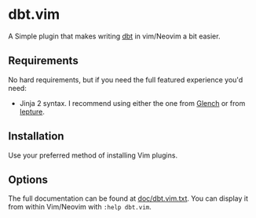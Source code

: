 # dbt.vim

A Simple plugin that makes writing [dbt](https://www.getdbt.com/) in vim/Neovim a bit easier.


## Requirements

No hard requirements, but if you need the full featured experience you'd need:

- Jinja 2 syntax. I recommend using either the one from
[Glench](https://github.com/Glench/Vim-Jinja2-Syntax) or from
[lepture](https://github.com/lepture/vim-jinja).


## Installation

Use your preferred method of installing Vim plugins.

## Options

The full documentation can be found at [doc/dbt.vim.txt](doc/dbt.vim.txt). You can display it from
within Vim/Neovim with `:help dbt.vim`.
